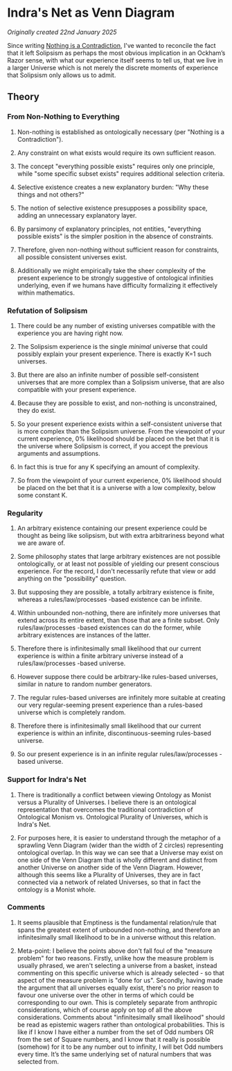 # Indra's Net as Venn Diagram

*Originally created 22nd January 2025*

Since writing [Nothing is a Contradiction](Nothing%20is%20a%20Contradiction.md), I've wanted to reconcile the fact that it left Solipsism as perhaps the most obvious implication in an Ockham’s Razor sense, with what our experience itself seems to tell us, that we live in a larger Universe which is not merely the discrete moments of experience that Solipsism only allows us to admit.

## Theory

### From Non-Nothing to Everything

1. Non-nothing is established as ontologically necessary (per "Nothing is a Contradiction").

1. Any constraint on what exists would require its own sufficient reason.

1. The concept "everything possible exists" requires only one principle, while "some specific subset exists" requires additional selection criteria.

1. Selective existence creates a new explanatory burden: "Why these things and not others?"

1. The notion of selective existence presupposes a possibility space, adding an unnecessary explanatory layer.

1. By parsimony of explanatory principles, not entities, "everything possible exists" is the simpler position in the absence of constraints.

1. Therefore, given non-nothing without sufficient reason for constraints, all possible consistent universes exist.

1. Additionally we might empirically take the sheer complexity of the present experience to be strongly suggestive of ontological infinities underlying, even if we humans have difficulty formalizing it effectively within mathematics.

### Refutation of Solipsism

1. There could be any number of existing universes compatible with the experience you are having right now.

1. The Solipsism experience is the single *minimal* universe that could possibly explain your present experience. There is exactly K=1 such universes.

1. But there are also an infinite number of possible self-consistent universes that are more complex than a Solipsism universe, that are also compatible with your present experience.

1. Because they are possible to exist, and non-nothing is unconstrained, they do exist.

1. So your present experience exists within a self-consistent universe that is more complex than the Solipsism universe. From the viewpoint of your current experience, 0% likelihood should be placed on the bet that it is the universe where Solipsism is correct, if you accept the previous arguments and assumptions.

1. In fact this is true for any K specifying an amount of complexity.

1. So from the viewpoint of your current experience, 0% likelihood should be placed on the bet that it is a universe with a low complexity, below some constant K.

### Regularity

1. An arbitrary existence containing our present experience could be thought as being like solipsism, but with extra arbitrariness beyond what we are aware of.

1. Some philosophy states that large arbitrary existences are not possible ontologically, or at least not possible of yielding our present conscious experience. For the record, I don't necessarily refute that view or add anything on the "possibility" question.

1. But supposing they are possible, a totally arbitrary existence is finite, whereas a rules/law/processes -based existence can be infinite.

1. Within unbounded non-nothing, there are infinitely more universes that extend across its entire extent, than those that are a finite subset. Only rules/law/processes -based existences can do the former, while arbitrary existences are instances of the latter.

1. Therefore there is infinitesimally small likelihood that our current experience is within a finite arbitrary universe instead of a rules/law/processes -based universe.

1. However suppose there could be arbitrary-like rules-based universes, similar in nature to random number generators.

1. The regular rules-based universes are infinitely more suitable at creating our very regular-seeming present experience than a rules-based universe which is completely random.

1. Therefore there is infinitesimally small likelihood that our current experience is within an infinite, discontinuous-seeming rules-based universe.

1. So our present experience is in an infinite regular rules/law/processes -based universe.

### Support for Indra's Net

1. There is traditionally a conflict between viewing Ontology as Monist versus a Plurality of Universes. I believe there is an ontological representation that overcomes the traditional contradiction of Ontological Monism vs. Ontological Plurality of Universes, which is Indra's Net.

1. For purposes here, it is easier to understand through the metaphor of a sprawling Venn Diagram (wider than the width of 2 circles) representing ontological overlap. In this way we can see that a Universe may exist on one side of the Venn Diagram that is wholly different and distinct from another Universe on another side of the Venn Diagram. However, although this seems like a Plurality of Universes, they are in fact connected via a network of related Universes, so that in fact the ontology is a Monist whole.

### Comments

1. It seems plausible that Emptiness is the fundamental relation/rule that spans the greatest extent of unbounded non-nothing, and therefore an infinitesimally small likelihood to be in a universe without this relation.

1. Meta-point: I believe the points above don't fall foul of the "measure problem" for two reasons. Firstly, unlike how the measure problem is usually phrased, we aren't selecting a universe from a basket, instead commenting on this specific universe which is already selected - so that aspect of the measure problem is "done for us". Secondly, having made the argument that all universes equally exist, there's no prior reason to favour one universe over the other in terms of which could be corresponding to our own. This is completely separate from anthropic considerations, which of course apply on top of all the above considerations. Comments about "infinitesimally small likelihood" should be read as epistemic wagers rather than ontological probabilities. This is like if I know I have either a number from the set of Odd numbers OR from the set of Square numbers, and I know that it really is possible (somehow) for it to be any number out to infinity, I will bet Odd numbers every time. It’s the same underlying set of natural numbers that was selected from.
